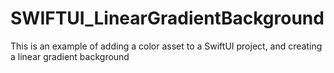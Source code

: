# SWIFTUI_LinearGradientBackground

This is an example of adding a color asset to a SwiftUI project, and creating a linear gradient background

